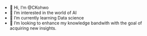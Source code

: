 - 👋 Hi, I’m @CKohwo
- 👀 I’m interested in the world of AI
- 🌱 I’m currently learning Data science  
- 💞️ I’m looking to enhance my knowledge bandwith with the goal of acquiring new insights.  

<!---
CKohwo/CKohwo is a ✨ special ✨ repository because its `README.md` (this file) appears on your GitHub profile.
You can click the Preview link to take a look at your changes.
--->
